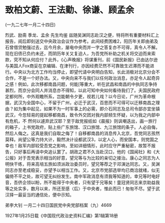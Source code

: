 # 致柏文蔚、王法勤、徐谦、顾孟余

(一九二七年一月二十四日)

烈武、励斋
季龙、孟余  先生均鉴
兹随吴渊同志赴汉之便，特将所有重要材料汇上报告，阅后即刻送交中央政治会议作为参考。此间经费困难2，阳历年关即由弟及石曾借贷勉强过去，迄今月余，屡电中央而并一字之答复亦不可得，真令人不解。现在旧债已负约未还，而阴历年关又复迫人，为吾党所补助之机关将交迫而来索款，究不知从何应付？此外，《心声晚报》将谋重刊，前《国民新报》已由达尔逊与美国人Fox商妥在京编辑、在津刊行，亦因经费茫然不可靠致生迟滞而不能进行。中央以为北方工作均当停止，即望代请中央明白告知，长此消极对北京分会不合作，不是一个好办法。又，中央向来不与我们以任何政治消息，亦足令人起奇异之感！例如，此次移都南昌问题，何能[等重大，听在武昌和南昌的中执同志争持甚烈，而京分会同人并消息亦不得知，以此可知中央如何看待我们了。夫国民政府定都何所，中外观瞻所系，岂能朝令夕更，视若儿戏？以今日论，广州为革命根据，武汉为全国中心，不留于广州，必迁于武汉，百思而不可得可以迁移南昌之理由？如为集中起见，如果不为一时军事上的必需，即介石同志及总司令部亦宜坐镇武汉，今忽轻易的提起移都南昌，致令外交团对我内部频生怀疑，以为我之内部中有危机，不
然何以遽弃武汉耶？至于敌党报纸如《晨报》则讽嘲迭出，画一旅行的箱子，上书党政府，贴上些广东旅馆、汉口旅馆、九江旅馆的条子。人必自侮，然后人侮之。这真是我们自取之侮了！自移都南昌的消息传入北京，吾党同志孩然莫释。尚望公等力持大计，毅然决计设都武汉3，以定人心，而安国本，则党国之幸也！敌军内部较受吾党之影响，至如详细情形，此时应守严重秘密，故暂不报告，只好事后再请中央追认罢了。胡政之君不久当赴汉口，他的《国闻社》和《大公报》对于吾党表示相当的好意，望兄等与为比较的亲切之接治。康心之同志为人明快干练，将来高培五旅如须派政治委员时，望兄等荐之于邓演达同志。又，吴渊同志亦至老成稳妥，亦望予以相当工作。又，北京市党部选举均已商洽就绪，似无偏倚不平之处，故可望无纠纷发生。南中军政消息有须我等知道的，幸兄等时电好音，吾侪企领以盼，所不能得于中央者，只有望于兄等矣！童冠贤同志来京助益我等之处实多，数月以来，所还至感〈后〉于中央者，惟此而已！匆匆不尽。望于武汉择一最妥当的通信处，便中示知。

弟李大钊
一月二十四日国民党中央党部档案（九）4669

1927年1月25日载《中国现代政治史资料汇编》第1辑第18册

